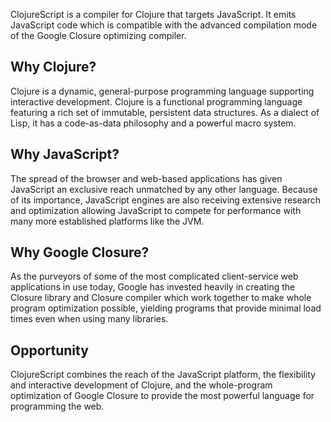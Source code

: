 ClojureScript is a compiler for Clojure that targets JavaScript. It emits JavaScript code which is compatible with the advanced compilation mode of the Google Closure optimizing compiler.

## Why Clojure?

Clojure is a dynamic, general-purpose programming language supporting interactive development. Clojure is a functional programming language featuring a rich set of immutable, persistent data structures. As a dialect of Lisp, it has a code-as-data philosophy and a powerful macro system.

## Why JavaScript?

The spread of the browser and web-based applications has given JavaScript an exclusive reach unmatched by any other language. Because of its importance, JavaScript engines are also receiving extensive research and optimization allowing JavaScript to compete for performance with many more established platforms like the JVM.

## Why Google Closure?

As the purveyors of some of the most complicated client-service web applications in use today, Google has invested heavily in creating the Closure library and Closure compiler which work together to make whole program optimization possible, yielding programs that provide minimal load times even when using many libraries.

## Opportunity

ClojureScript combines the reach of the JavaScript platform, the flexibility and interactive development of Clojure, and the whole-program optimization of Google Closure to provide the most powerful language for programming the web.
